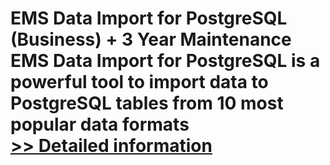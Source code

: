 # EMS Data Import for PostgreSQL (Business) + 3 Year Maintenance<br />EMS Data Import for PostgreSQL is a powerful tool to import data to PostgreSQL tables from 10 most popular data formats<br />[>> Detailed information](https://secure.shareit.com/shareit/product.html?productid=300067922&affiliateid=200057808)